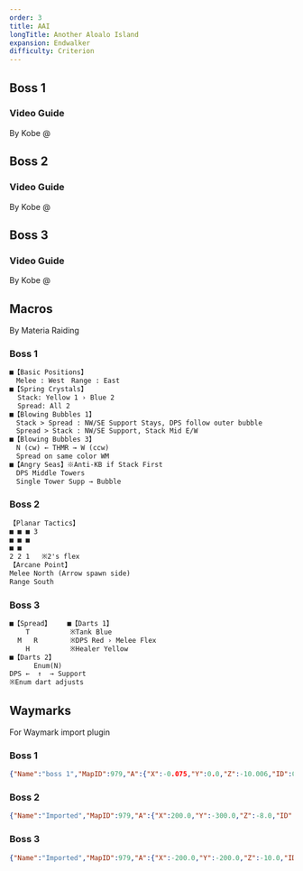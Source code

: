 ```yaml
---
order: 3
title: AAI
longTitle: Another Aloalo Island
expansion: Endwalker
difficulty: Criterion
---
```

## Boss 1
### Video Guide
By Kobe
@[](https://youtu.be/D8MmjW1vyMU)

## Boss 2
### Video Guide
By Kobe
@[](https://youtu.be/sRD05tVof98)

## Boss 3
### Video Guide
By Kobe
@[](https://youtu.be/udfdLSYi7W8)

## Macros
By Materia Raiding

### Boss 1
```markdown
■【Basic Positions】
　Melee : West　Range : East
■【Spring Crystals】
  Stack: Yellow 1 › Blue 2
  Spread: All 2
■【Blowing Bubbles 1】
　Stack > Spread : NW/SE Support Stays, DPS follow outer bubble
　Spread > Stack : NW/SE Support, Stack Mid E/W
■【Blowing Bubbles 3】
　N (cw) ← THMR → W (ccw)
　Spread on same color WM
■【Angry Seas】※Anti-KB if Stack First
　DPS Middle Towers
　Single Tower Supp → Bubble
```

### Boss 2
```markdown
【Planar Tactics】
■ ■ ■ 3    
■ ■ ■
■ ■ 
2 2 1   ※2's flex
【Arcane Point】
Melee North (Arrow spawn side)
Range South
```

### Boss 3
```markdown
■【Spread】    ■【Darts 1】
    T          ※Tank Blue
  M   R        ※DPS Red › Melee Flex
    H          ※Healer Yellow
■【Darts 2】
      Enum(N)
DPS ←  ↑  → Support
※Enum dart adjusts
```

## Waymarks
For Waymark import plugin

### Boss 1
```json
{"Name":"boss 1","MapID":979,"A":{"X":-0.075,"Y":0.0,"Z":-10.006,"ID":0,"Active":true},"B":{"X":9.988,"Y":0.0,"Z":-0.065,"ID":1,"Active":true},"C":{"X":0.003,"Y":0.0,"Z":9.987,"ID":2,"Active":true},"D":{"X":-10.16,"Y":0.0,"Z":-0.524,"ID":3,"Active":true},"One":{"X":-10.003,"Y":0.0,"Z":-10.068,"ID":4,"Active":true},"Two":{"X":9.998,"Y":0.0,"Z":-9.849,"ID":5,"Active":true},"Three":{"X":10.043,"Y":0.0,"Z":9.942,"ID":6,"Active":true},"Four":{"X":-9.999,"Y":0.0,"Z":9.958,"ID":7,"Active":true}}
```

### Boss 2
```json
{"Name":"Imported","MapID":979,"A":{"X":200.0,"Y":-300.0,"Z":-8.0,"ID":0,"Active":true},"B":{"X":208.0,"Y":-300.0,"Z":0.0,"ID":1,"Active":true},"C":{"X":200.0,"Y":-300.0,"Z":8.0,"ID":2,"Active":true},"D":{"X":192.0,"Y":-300.0,"Z":0.0,"ID":3,"Active":true},"One":{"X":0.0,"Y":0.0,"Z":0.0,"ID":4,"Active":false},"Two":{"X":0.0,"Y":0.0,"Z":0.0,"ID":5,"Active":false},"Three":{"X":0.0,"Y":0.0,"Z":0.0,"ID":6,"Active":false},"Four":{"X":0.0,"Y":0.0,"Z":0.0,"ID":7,"Active":false}}
```

### Boss 3
```json
{"Name":"Imported","MapID":979,"A":{"X":-200.0,"Y":-200.0,"Z":-10.0,"ID":0,"Active":true},"B":{"X":-190.0,"Y":-200.0,"Z":0.0,"ID":1,"Active":true},"C":{"X":-200.0,"Y":-200.0,"Z":10.0,"ID":2,"Active":true},"D":{"X":-210.0,"Y":-200.0,"Z":0.0,"ID":3,"Active":true},"One":{"X":-207.5,"Y":-200.0,"Z":-7.5,"ID":4,"Active":true},"Two":{"X":-192.5,"Y":-200.0,"Z":-7.5,"ID":5,"Active":true},"Three":{"X":-192.5,"Y":-200.0,"Z":7.5,"ID":6,"Active":true},"Four":{"X":-207.5,"Y":-200.0,"Z":7.5,"ID":7,"Active":true}}
```
